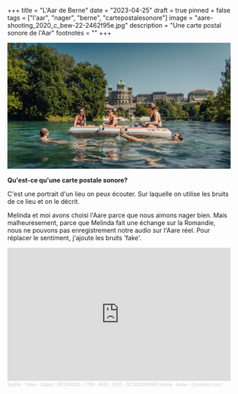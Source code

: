 +++
title = "L'Aar de Berne"
date = "2023-04-25"
draft = true
pinned = false
tags = ["l'aar", "nager", "berne", "cartepostalesonore"]
image = "aare-shooting_2020_c_bew-22-2462f95e.jpg"
description = "Une carte postal sonore de l'Aar"
footnotes = ""
+++
<!--StartFragment-->

![](aare-shooting_2020_c_bew-22-2462f95e.jpg)

<!--EndFragment-->

**Qu'est-ce qu'une carte postale sonore?**

C'est une portrait d'un lieu on peux écouter. Sur laquelle on utilise les bruits de ce lieu et on le décrit.

Melinda et moi avons choisi l'Aare parce que nous aimons nager bien. Mais malheuresement, parce que Melinda fait une échange sur la Romandie, nous ne pouvons pas enregistrement notre audio sur l'Aare réel. Pour réplacer le sentiment, j'ajoute les bruits 'fake'. 



<iframe width="100%" height="300" scrolling="no" frameborder="no" allow="autoplay" src="https://w.soundcloud.com/player/?url=https%3A//api.soundcloud.com/tracks/1503867688%3Fsecret_token%3Ds-FAscC8ufnFM&color=%23ff5500&auto_play=false&hide_related=false&show_comments=true&show_user=true&show_reposts=false&show_teaser=true&visual=true"></iframe><div style="font-size: 10px; color: #cccccc;line-break: anywhere;word-break: normal;overflow: hidden;white-space: nowrap;text-overflow: ellipsis; font-family: Interstate,Lucida Grande,Lucida Sans Unicode,Lucida Sans,Garuda,Verdana,Tahoma,sans-serif;font-weight: 100;"><a href="https://soundcloud.com/sophie-129018770" title="Sophie" target="_blank" style="color: #cccccc; text-decoration: none;">Sophie</a> · <a href="https://soundcloud.com/sophie-129018770/video-output-6d2dac8d-7709-4635-9255-dc300c04058f-online-audio-convertercom/s-FAscC8ufnFM" title="Video - Output - 6D2DAC8D - 7709 - 4635 - 9255 - DC300C04058F (online - Audio - Converter.com)" target="_blank" style="color: #cccccc; text-decoration: none;">Video - Output - 6D2DAC8D - 7709 - 4635 - 9255 - DC300C04058F (online - Audio - Converter.com)</a></div>